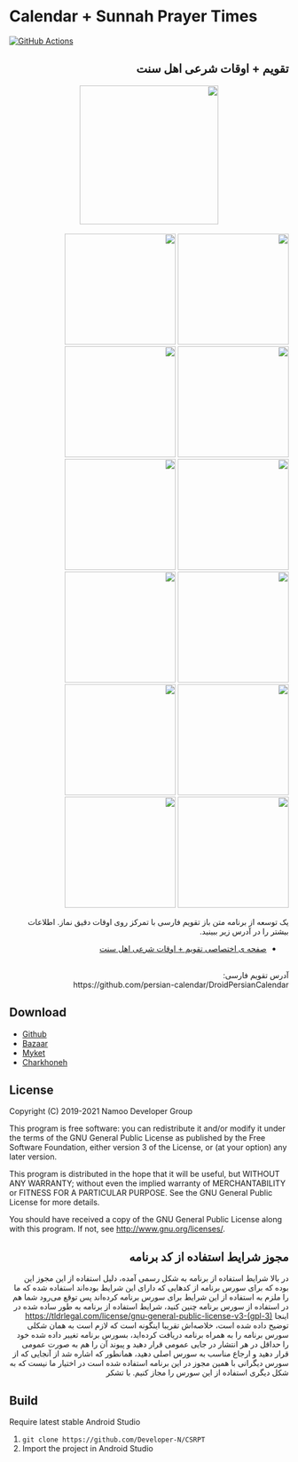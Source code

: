 # Calendar + Sunnah Prayer Times
[![GitHub Actions](https://action-badges.now.sh/Developer-N/CSRPT?workflow=android)](https://github.com/Developer-N/CSRPT/actions)
<div dir=rtl>

## تقویم + اوقات شرعی اهل سنت

<img src="https://github.com/Developer-N/CSRPT/blob/master/NamooCalendar/src/main/ic_launcher-web.png" width="250" style=" display: block;margin-left: auto;margin-right: auto;" />
<br>
<img src="https://github.com/Developer-N/CSRPT/blob/master/NamooCalendar/src/main/pics/1.jpg" width="200" />
<img src="https://github.com/Developer-N/CSRPT/blob/master/NamooCalendar/src/main/pics/2.jpg" width="200" />
<img src="https://github.com/Developer-N/CSRPT/blob/master/NamooCalendar/src/main/pics/3.jpg" width="200" />
<img src="https://github.com/Developer-N/CSRPT/blob/master/NamooCalendar/src/main/pics/4.jpg" width="200" />
<img src="https://github.com/Developer-N/CSRPT/blob/master/NamooCalendar/src/main/pics/5.jpg" width="200" />
<img src="https://github.com/Developer-N/CSRPT/blob/master/NamooCalendar/src/main/pics/6.jpg" width="200" />
<img src="https://github.com/Developer-N/CSRPT/blob/master/NamooCalendar/src/main/pics/7.jpg" width="200" />
<img src="https://github.com/Developer-N/CSRPT/blob/master/NamooCalendar/src/main/pics/8.jpg" width="200" />
<img src="https://github.com/Developer-N/CSRPT/blob/master/NamooCalendar/src/main/pics/9.jpg" width="200" />
<img src="https://github.com/Developer-N/CSRPT/blob/master/NamooCalendar/src/main/pics/10.jpg" width="200" />
<img src="https://github.com/Developer-N/CSRPT/blob/master/NamooCalendar/src/main/pics/11.jpg" width="200" />
<img src="https://github.com/Developer-N/CSRPT/blob/master/NamooCalendar/src/main/pics/12.jpg" width="200" />

یک توسعه از برنامه متن باز تقویم فارسی با تمرکز روی اوقات دقیق نماز. اطلاعات بیشتر را در آدرس زیر ببینید.
<br>
- [صفحه ی اختصاصی تقویم + اوقات شرعی اهل سنت](http://www.namoo.ir/pt)
<br>
آدرس تقویم فارسی:
<br>
https://github.com/persian-calendar/DroidPersianCalendar
<br>
</div>

## Download

- [Github](https://github.com/Developer-N/CSRPT)
- [Bazaar](https://cafebazaar.ir/app/ir.namoo.religiousprayers)
- [Myket](https://myket.ir/app/ir.namoo.religiousprayers)
- [Charkhoneh](https://www.charkhoneh.com/content/930720320)


## License

Copyright (C) 2019-2021  Namoo Developer Group 

This program is free software: you can redistribute it and/or modify 
it under the terms of the GNU General Public License as published by 
the Free Software Foundation, either version 3 of the License, or 
(at your option) any later version.

This program is distributed in the hope that it will be useful, 
but WITHOUT ANY WARRANTY; without even the implied warranty of 
MERCHANTABILITY or FITNESS FOR A PARTICULAR PURPOSE.  See the 
GNU General Public License for more details.

You should have received a copy of the GNU General Public License 
along with this program.  If not, see http://www.gnu.org/licenses/.

<div dir=rtl>
  
## مجوز شرایط استفاده از کد برنامه

در بالا شرایط استفاده از برنامه به شکل رسمی آمده، دلیل استفاده از این مجوز این بوده که برای سورس برنامه از کدهایی که دارای این شرایط بوده‌اند استفاده شده که ما را ملزم به استفاده از این شرایط برای سورس برنامه کرده‌اند پس توقع می‌رود شما هم در استفاده از سورس برنامه چنین کنید، شرایط استفاده از برنامه به طور ساده شده در اینجا
https://tldrlegal.com/license/gnu-general-public-license-v3-(gpl-3)
توضیح داده شده است، خلاصه‌اش تقریبا اینگونه است که لازم است به همان شکلی سورس برنامه را به همراه برنامه دریافت کرده‌اید،  بسورس برنامه تغییر داده شده خود را حداقل در هر انتشار در جایی عمومی قرار دهید و پیوند آن را هم به صورت عمومی قرار دهید و ارجاع مناسب به سورس اصلی دهید، همانطور که اشاره شد از آنجایی که از سورس دیگرانی با همین مجوز در این برنامه استفاده شده است در اختیار ما نیست که به شکل دیگری استفاده از این سورس را مجاز کنیم. با تشکر
</div>

## Build
Require latest stable Android Studio

1. `git clone https://github.com/Developer-N/CSRPT`
1. Import the project in Android Studio

